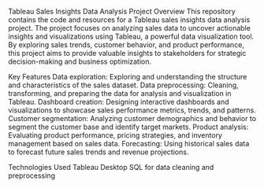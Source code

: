 
Tableau Sales Insights Data Analysis Project
Overview
This repository contains the code and resources for a Tableau sales insights data analysis project. The project focuses on analyzing sales data to uncover actionable insights and visualizations using Tableau, a powerful data visualization tool. By exploring sales trends, customer behavior, and product performance, this project aims to provide valuable insights to stakeholders for strategic decision-making and business optimization.

Key Features
Data exploration: Exploring and understanding the structure and characteristics of the sales dataset.
Data preprocessing: Cleaning, transforming, and preparing the data for analysis and visualization in Tableau.
Dashboard creation: Designing interactive dashboards and visualizations to showcase sales performance metrics, trends, and patterns.
Customer segmentation: Analyzing customer demographics and behavior to segment the customer base and identify target markets.
Product analysis: Evaluating product performance, pricing strategies, and inventory management based on sales data.
Forecasting: Using historical sales data to forecast future sales trends and revenue projections.

Technologies Used
Tableau Desktop
 SQL for data cleaning and preprocessing
